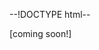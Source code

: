 --!DOCTYPE html-- 
<html lang="en"> 
<head> 
	<title>The Fanstory Project</title>
        <link rel="icon" 
      type="image/png" 
      href="Image/logo.png">
		<!-- SMOOTH SCROLL -->
<script src="http://ajax.googleapis.com/ajax/libs/jquery/1.10.2/jquery.min.js"></script>
<script>
$(function() {
  $('a[href*=#]:not([href=#])').click(function() {
    if (location.pathname.replace(/^\//,'') == this.pathname.replace(/^\//,'') && location.hostname == this.hostname) {
      var target = $(this.hash);
      target = target.length ? target : $('[name=' + this.hash.slice(1) +']');
      if (target.length) {
        $('html,body').animate({
          scrollTop: target.offset().top
        }, 1000);
        return false;
      }
    }
  });
});
</script>
<!-- End of SMOOTH SCROLL -->
</head>
<body>
  [coming soon!]
  </body>
